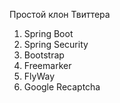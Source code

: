 Простой клон Твиттера
1. Spring Boot
2. Spring Security
3. Bootstrap
4. Freemarker
5. FlyWay
6. Google Recaptcha